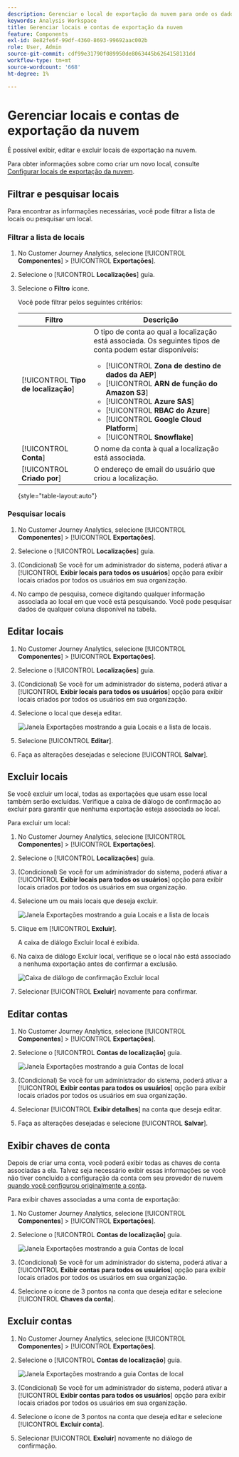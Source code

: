```yaml
---
description: Gerenciar o local de exportação da nuvem para onde os dados do Customer Journey Analytics podem ser enviados
keywords: Analysis Workspace
title: Gerenciar locais e contas de exportação da nuvem
feature: Components
exl-id: 8e82fe6f-99df-4360-8693-99692aac002b
role: User, Admin
source-git-commit: cdf99e31790f089950de8063445b6264158131dd
workflow-type: tm+mt
source-wordcount: '668'
ht-degree: 1%

---
```


# Gerenciar locais e contas de exportação da nuvem

É possível exibir, editar e excluir locais de exportação na nuvem.

Para obter informações sobre como criar um novo local, consulte [Configurar locais de exportação da nuvem](/help/components/exports/cloud-export-locations.md).

## Filtrar e pesquisar locais

Para encontrar as informações necessárias, você pode filtrar a lista de locais ou pesquisar um local.

### Filtrar a lista de locais

1. No Customer Journey Analytics, selecione [!UICONTROL **Componentes**] > [!UICONTROL **Exportações**].

1. Selecione o [!UICONTROL **Localizações**] guia.

1. Selecione o **Filtro** ícone.

   <!-- add screenshot -->

   Você pode filtrar pelos seguintes critérios:

   | Filtro | Descrição |
   |---------|----------|
   | [!UICONTROL **Tipo de localização**]<!--should this be changed to Account type?--> | O tipo de conta ao qual a localização está associada. Os seguintes tipos de conta podem estar disponíveis: <ul><li>[!UICONTROL **Zona de destino de dados da AEP**]</li><li>[!UICONTROL **ARN de função do Amazon S3**]</li><li>[!UICONTROL **Azure SAS**]</li><li>[!UICONTROL **RBAC do Azure**]</li><li>[!UICONTROL **Google Cloud Platform**]</li><li>[!UICONTROL **Snowflake**]</li></ul> |
   | [!UICONTROL **Conta**] | O nome da conta à qual a localização está associada. |
   | [!UICONTROL **Criado por**] | O endereço de email do usuário que criou a localização. |

   {style="table-layout:auto"}

### Pesquisar locais

1. No Customer Journey Analytics, selecione [!UICONTROL **Componentes**] > [!UICONTROL **Exportações**].

1. Selecione o [!UICONTROL **Localizações**] guia.

1. (Condicional) Se você for um administrador do sistema, poderá ativar a [!UICONTROL **Exibir locais para todos os usuários**] opção para exibir locais criados por todos os usuários em sua organização.

1. No campo de pesquisa, comece digitando qualquer informação associada ao local em que você está pesquisando. Você pode pesquisar dados de qualquer coluna disponível na tabela.

## Editar locais

1. No Customer Journey Analytics, selecione [!UICONTROL **Componentes**] > [!UICONTROL **Exportações**].

1. Selecione o [!UICONTROL **Localizações**] guia.

1. (Condicional) Se você for um administrador do sistema, poderá ativar a [!UICONTROL **Exibir locais para todos os usuários**] opção para exibir locais criados por todos os usuários em sua organização.

1. Selecione o local que deseja editar.

   ![Janela Exportações mostrando a guia Locais e a lista de locais.](assets/locations-edit.png)

1. Selecione [!UICONTROL **Editar**].

1. Faça as alterações desejadas e selecione [!UICONTROL **Salvar**].

## Excluir locais

Se você excluir um local, todas as exportações que usam esse local também serão excluídas. Verifique a caixa de diálogo de confirmação ao excluir para garantir que nenhuma exportação esteja associada ao local.

Para excluir um local:

1. No Customer Journey Analytics, selecione [!UICONTROL **Componentes**] > [!UICONTROL **Exportações**].

1. Selecione o [!UICONTROL **Localizações**] guia.

1. (Condicional) Se você for um administrador do sistema, poderá ativar a [!UICONTROL **Exibir locais para todos os usuários**] opção para exibir locais criados por todos os usuários em sua organização.

1. Selecione um ou mais locais que deseja excluir.

   ![Janela Exportações mostrando a guia Locais e a lista de locais](assets/locations-edit.png)

1. Clique em [!UICONTROL **Excluir**].

   A caixa de diálogo Excluir local é exibida.

1. Na caixa de diálogo Excluir local, verifique se o local não está associado a nenhuma exportação antes de confirmar a exclusão.

   ![Caixa de diálogo de confirmação Excluir local](assets/delete-location-confirmation-dialog.png)

1. Selecionar [!UICONTROL **Excluir**] novamente para confirmar.

## Editar contas

1. No Customer Journey Analytics, selecione [!UICONTROL **Componentes**] > [!UICONTROL **Exportações**].

1. Selecione o [!UICONTROL **Contas de localização**] guia.

   ![Janela Exportações mostrando a guia Contas de local](assets/account-add.png)

1. (Condicional) Se você for um administrador do sistema, poderá ativar a [!UICONTROL **Exibir contas para todos os usuários**] opção para exibir locais criados por todos os usuários em sua organização.

1. Selecionar [!UICONTROL **Exibir detalhes**] na conta que deseja editar.

1. Faça as alterações desejadas e selecione [!UICONTROL **Salvar**].

## Exibir chaves de conta

Depois de criar uma conta, você poderá exibir todas as chaves de conta associadas a ela. Talvez seja necessário exibir essas informações se você não tiver concluído a configuração da conta com seu provedor de nuvem [quando você configurou originalmente a conta](/help/components/exports/cloud-export-accounts.md).

Para exibir chaves associadas a uma conta de exportação:

1. No Customer Journey Analytics, selecione [!UICONTROL **Componentes**] > [!UICONTROL **Exportações**].

1. Selecione o [!UICONTROL **Contas de localização**] guia.

   ![Janela Exportações mostrando a guia Contas de local](assets/account-add.png)

1. (Condicional) Se você for um administrador do sistema, poderá ativar a [!UICONTROL **Exibir contas para todos os usuários**] opção para exibir locais criados por todos os usuários em sua organização.

1. Selecione o ícone de 3 pontos na conta que deseja editar e selecione [!UICONTROL **Chaves da conta**].

## Excluir contas

1. No Customer Journey Analytics, selecione [!UICONTROL **Componentes**] > [!UICONTROL **Exportações**].

1. Selecione o [!UICONTROL **Contas de localização**] guia.

   ![Janela Exportações mostrando a guia Contas de local](assets/account-add.png)

1. (Condicional) Se você for um administrador do sistema, poderá ativar a [!UICONTROL **Exibir contas para todos os usuários**] opção para exibir locais criados por todos os usuários em sua organização.

1. Selecione o ícone de 3 pontos na conta que deseja editar e selecione [!UICONTROL **Excluir conta**].

1. Selecionar [!UICONTROL **Excluir**] novamente no diálogo de confirmação.
